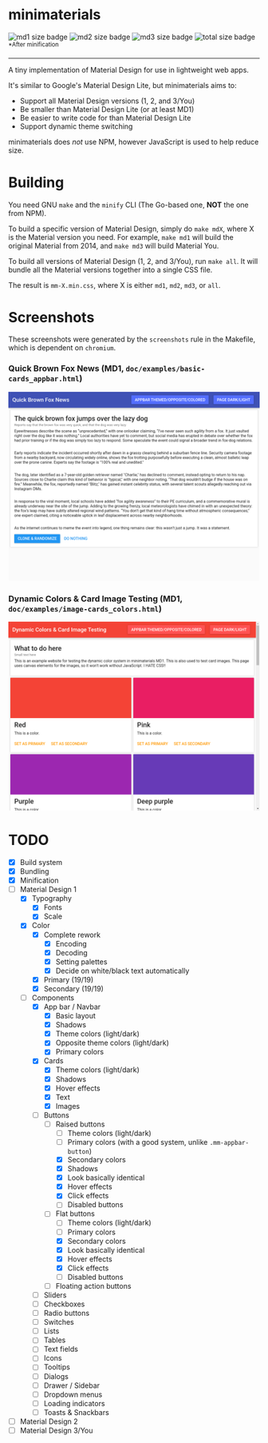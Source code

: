 # minimaterials
<div>
<img src="https://img.shields.io/endpoint?url=https://gist.githubusercontent.com/winksplorer/d94444342a1848c35de2e2bae7035a16/raw/md1size.json" alt="md1 size badge">
<img src="https://img.shields.io/endpoint?url=https://gist.githubusercontent.com/winksplorer/d94444342a1848c35de2e2bae7035a16/raw/md2size.json" alt="md2 size badge">
<img src="https://img.shields.io/endpoint?url=https://gist.githubusercontent.com/winksplorer/d94444342a1848c35de2e2bae7035a16/raw/md3size.json" alt="md3 size badge">
<img src="https://img.shields.io/endpoint?url=https://gist.githubusercontent.com/winksplorer/d94444342a1848c35de2e2bae7035a16/raw/allsize.json" alt="total size badge">
</div>
<sup>*After minification</sup>
<hr>

A tiny implementation of Material Design for use in lightweight web apps.

It's similar to Google's Material Design Lite, but minimaterials aims to:
- Support all Material Design versions (1, 2, and 3/You)
- Be smaller than Material Design Lite (or at least MD1)
- Be easier to write code for than Material Design Lite
- Support dynamic theme switching

minimaterials does *not* use NPM, however JavaScript is used to help reduce size.

# Building

You need GNU `make` and the `minify` CLI (The Go-based one, **NOT** the one from NPM).

To build a specific version of Material Design, simply do `make mdX`, where X is the Material version you need. For example, `make md1` will build the original Material from 2014, and `make md3` will build Material You.

To build all versions of Material Design (1, 2, and 3/You), run `make all`. It will bundle all the Material versions together into a single CSS file.

The result is `mm-X.min.css`, where X is either `md1`, `md2`, `md3`, or `all`.

# Screenshots

These screenshots were generated by the `screenshots` rule in the Makefile, which is dependent on `chromium`.

### Quick Brown Fox News (MD1, `doc/examples/basic-cards_appbar.html`)

<img src="doc/images/basic-cards_appbar.png" width="750" alt="Quick Brown Fox News (MD1)">

### Dynamic Colors & Card Image Testing (MD1, `doc/examples/image-cards_colors.html`)

<img src="doc/images/image-cards_colors.png" width="750" alt="Quick Brown Fox News (MD1)">

# TODO

- [X] Build system
- [X] Bundling
- [X] Minification
- [ ] Material Design 1
    - [X] Typography
        - [X] Fonts
        - [X] Scale
    - [X] Color
        - [X] Complete rework
            - [X] Encoding
            - [X] Decoding
            - [X] Setting palettes
            - [X] Decide on white/black text automatically
        - [X] Primary (19/19)
        - [X] Secondary (19/19)
    - [ ] Components
        - [X] App bar / Navbar
            - [X] Basic layout
            - [X] Shadows
            - [X] Theme colors (light/dark)
            - [X] Opposite theme colors (light/dark)
            - [X] Primary colors
        - [X] Cards
            - [X] Theme colors (light/dark)
            - [X] Shadows
            - [X] Hover effects
            - [X] Text
            - [X] Images
        - [ ] Buttons
            - [ ] Raised buttons
                - [ ] Theme colors (light/dark)
                - [ ] Primary colors (with a good system, unlike `.mm-appbar-button`)
                - [X] Secondary colors
                - [X] Shadows
                - [X] Look basically identical
                - [X] Hover effects
                - [X] Click effects
                - [ ] Disabled buttons
            - [ ] Flat buttons
                - [ ] Theme colors (light/dark)
                - [ ] Primary colors
                - [X] Secondary colors
                - [X] Look basically identical
                - [X] Hover effects
                - [X] Click effects
                - [ ] Disabled buttons
            - [ ] Floating action buttons
        - [ ] Sliders
        - [ ] Checkboxes
        - [ ] Radio buttons
        - [ ] Switches
        - [ ] Lists
        - [ ] Tables
        - [ ] Text fields
        - [ ] Icons
        - [ ] Tooltips
        - [ ] Dialogs
        - [ ] Drawer / Sidebar
        - [ ] Dropdown menus
        - [ ] Loading indicators
        - [ ] Toasts & Snackbars
- [ ] Material Design 2
- [ ] Material Design 3/You